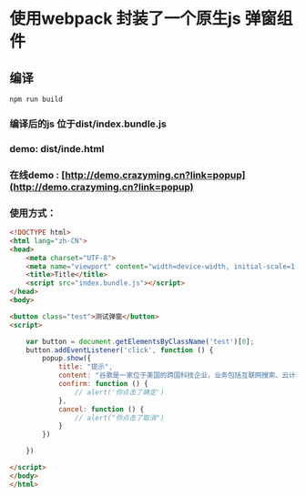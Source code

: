 # 使用webpack 封装了一个原生js 弹窗组件

## 编译
```
npm run build
```

### 编译后的js  位于dist/index.bundle.js

### demo: dist/inde.html

### 在线demo :  [http://demo.crazyming.cn?link=popup](http://demo.crazyming.cn?link=popup)


### 使用方式：
```html
<!DOCTYPE html>
<html lang="zh-CN">
<head>
    <meta charset="UTF-8">
    <meta name="viewport" content="width=device-width, initial-scale=1, maximum-scale=1, user-scalable=no">
    <title>Title</title>
    <script src="index.bundle.js"></script>
</head>
<body>

<button class="test">测试弹窗</button>
<script>

    var button = document.getElementsByClassName('test')[0];
    button.addEventListener('click', function () {
        popup.show({
            title: "提示",
            content: "谷歌是一家位于美国的跨国科技企业，业务包括互联网搜索、云计算、广告技术等，同时开发并提供大量基于互联网的产品与服务，其主要利润来自于AdWords等广告服务。你确定吗?",
            confirm: function () {
                // alert('你点击了确定')
            },
            cancel: function () {
                // alert("你点击了取消")
            }
        })

    })

</script>
</body>
</html>
```


